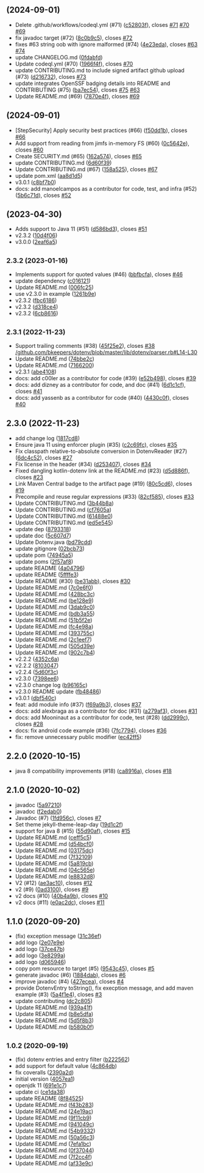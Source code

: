 ##  (2024-09-01)

* Delete .github/workflows/codeql.yml (#71) ([c52803f](https://github.com/cdimascio/dotenv-java/commit/c52803f)), closes [#71](https://github.com/cdimascio/dotenv-java/issues/71) [#70](https://github.com/cdimascio/dotenv-java/issues/70) [#69](https://github.com/cdimascio/dotenv-java/issues/69)
* fix javadoc target (#72) ([8c0b9c5](https://github.com/cdimascio/dotenv-java/commit/8c0b9c5)), closes [#72](https://github.com/cdimascio/dotenv-java/issues/72)
* fixes #63 string oob with ignore malformed (#74) ([4e23eda](https://github.com/cdimascio/dotenv-java/commit/4e23eda)), closes [#63](https://github.com/cdimascio/dotenv-java/issues/63) [#74](https://github.com/cdimascio/dotenv-java/issues/74)
* update CHANGELOG.md ([0fdabfd](https://github.com/cdimascio/dotenv-java/commit/0fdabfd))
* Update codeql.yml (#70) ([1966f4f](https://github.com/cdimascio/dotenv-java/commit/1966f4f)), closes [#70](https://github.com/cdimascio/dotenv-java/issues/70)
* update CONTRIBUTING.md to include signed artifact github upload (#73) ([d216732](https://github.com/cdimascio/dotenv-java/commit/d216732)), closes [#73](https://github.com/cdimascio/dotenv-java/issues/73)
* update integrates OpenSSF badging details into README and CONTRIBUTING (#75) ([ba7ec54](https://github.com/cdimascio/dotenv-java/commit/ba7ec54)), closes [#75](https://github.com/cdimascio/dotenv-java/issues/75) [#63](https://github.com/cdimascio/dotenv-java/issues/63)
* Update README.md (#69) ([7870e4f](https://github.com/cdimascio/dotenv-java/commit/7870e4f)), closes [#69](https://github.com/cdimascio/dotenv-java/issues/69)



##  (2024-09-01)

* [StepSecurity] Apply security best practices (#66) ([f50dd1b](https://github.com/cdimascio/dotenv-java/commit/f50dd1b)), closes [#66](https://github.com/cdimascio/dotenv-java/issues/66)
* Add support from reading from jimfs in-memory FS (#60) ([0c5642e](https://github.com/cdimascio/dotenv-java/commit/0c5642e)), closes [#60](https://github.com/cdimascio/dotenv-java/issues/60)
* Create SECURITY.md (#65) ([162a574](https://github.com/cdimascio/dotenv-java/commit/162a574)), closes [#65](https://github.com/cdimascio/dotenv-java/issues/65)
* update CONTRIBUTING.md ([6d60f39](https://github.com/cdimascio/dotenv-java/commit/6d60f39))
* Update CONTRIBUTING.md (#67) ([158a525](https://github.com/cdimascio/dotenv-java/commit/158a525)), closes [#67](https://github.com/cdimascio/dotenv-java/issues/67)
* update pom.xml ([aa8d1d5](https://github.com/cdimascio/dotenv-java/commit/aa8d1d5))
* v3.0.1 ([c8bf7b0](https://github.com/cdimascio/dotenv-java/commit/c8bf7b0))
* docs: add manoelcampos as a contributor for code, test, and infra (#52) ([5b6c71d](https://github.com/cdimascio/dotenv-java/commit/5b6c71d)), closes [#52](https://github.com/cdimascio/dotenv-java/issues/52)



##  (2023-04-30)

* Adds support to Java 11 (#51) ([d586bd3](https://github.com/cdimascio/dotenv-java/commit/d586bd3)), closes [#51](https://github.com/cdimascio/dotenv-java/issues/51)
* v2.3.2 ([10d4f06](https://github.com/cdimascio/dotenv-java/commit/10d4f06))
* v3.0.0 ([2eaf6a5](https://github.com/cdimascio/dotenv-java/commit/2eaf6a5))



## <small>2.3.2 (2023-01-16)</small>

* Implements support for quoted values (#46) ([bbfbcfa](https://github.com/cdimascio/dotenv-java/commit/bbfbcfa)), closes [#46](https://github.com/cdimascio/dotenv-java/issues/46)
* update dependency ([c016121](https://github.com/cdimascio/dotenv-java/commit/c016121))
* Update README.md ([006fc25](https://github.com/cdimascio/dotenv-java/commit/006fc25))
* use v2.3.0 in example ([1261b9e](https://github.com/cdimascio/dotenv-java/commit/1261b9e))
* v2.3.2 ([fbc6186](https://github.com/cdimascio/dotenv-java/commit/fbc6186))
* v2.3.2 ([d318ce4](https://github.com/cdimascio/dotenv-java/commit/d318ce4))
* v2.3.2 ([6cb8616](https://github.com/cdimascio/dotenv-java/commit/6cb8616))



## <small>2.3.1 (2022-11-23)</small>

* Support trailing comments (#38) ([45f25e2](https://github.com/cdimascio/dotenv-java/commit/45f25e2)), closes [#38](https://github.com/cdimascio/dotenv-java/issues/38) [/github.com/bkeepers/dotenv/blob/master/lib/dotenv/parser.rb#L14-L30](https://github.com//github.com/bkeepers/dotenv/blob/master/lib/dotenv/parser.rb/issues/L14-L30)
* Update README.md ([74bbe2c](https://github.com/cdimascio/dotenv-java/commit/74bbe2c))
* Update README.md ([7166200](https://github.com/cdimascio/dotenv-java/commit/7166200))
* v2.3.1 ([abe4108](https://github.com/cdimascio/dotenv-java/commit/abe4108))
* docs: add c00ler as a contributor for code (#39) ([e52b498](https://github.com/cdimascio/dotenv-java/commit/e52b498)), closes [#39](https://github.com/cdimascio/dotenv-java/issues/39)
* docs: add dizney as a contributor for code, and doc (#41) ([6d1c1cf](https://github.com/cdimascio/dotenv-java/commit/6d1c1cf)), closes [#41](https://github.com/cdimascio/dotenv-java/issues/41)
* docs: add yassenb as a contributor for code (#40) ([4430c0f](https://github.com/cdimascio/dotenv-java/commit/4430c0f)), closes [#40](https://github.com/cdimascio/dotenv-java/issues/40)



## 2.3.0 (2022-11-23)

* add change log ([1817cd8](https://github.com/cdimascio/dotenv-java/commit/1817cd8))
* Ensure java 11 using enforcer plugin (#35) ([c2c69fc](https://github.com/cdimascio/dotenv-java/commit/c2c69fc)), closes [#35](https://github.com/cdimascio/dotenv-java/issues/35)
* Fix classpath relative-to-absolute conversion in DotenvReader (#27) ([6dc4c52](https://github.com/cdimascio/dotenv-java/commit/6dc4c52)), closes [#27](https://github.com/cdimascio/dotenv-java/issues/27)
* Fix license in the header (#34) ([d253407](https://github.com/cdimascio/dotenv-java/commit/d253407)), closes [#34](https://github.com/cdimascio/dotenv-java/issues/34)
* Fixed dangling kotlin-dotenv link at the README.md (#23) ([d5d886f](https://github.com/cdimascio/dotenv-java/commit/d5d886f)), closes [#23](https://github.com/cdimascio/dotenv-java/issues/23)
* Link Maven Central badge to the artifact page (#19) ([80c5cd6](https://github.com/cdimascio/dotenv-java/commit/80c5cd6)), closes [#19](https://github.com/cdimascio/dotenv-java/issues/19)
* Precompile and reuse regular expressions (#33) ([82cf585](https://github.com/cdimascio/dotenv-java/commit/82cf585)), closes [#33](https://github.com/cdimascio/dotenv-java/issues/33)
* Update CONTRIBUTING.md ([3b44b8a](https://github.com/cdimascio/dotenv-java/commit/3b44b8a))
* Update CONTRIBUTING.md ([cf7605a](https://github.com/cdimascio/dotenv-java/commit/cf7605a))
* Update CONTRIBUTING.md ([61488e0](https://github.com/cdimascio/dotenv-java/commit/61488e0))
* Update CONTRIBUTING.md ([ed5e545](https://github.com/cdimascio/dotenv-java/commit/ed5e545))
* update dep ([8793318](https://github.com/cdimascio/dotenv-java/commit/8793318))
* update doc ([5c607d7](https://github.com/cdimascio/dotenv-java/commit/5c607d7))
* Update Dotenv.java ([bd79cdd](https://github.com/cdimascio/dotenv-java/commit/bd79cdd))
* update gitignore ([02bcb73](https://github.com/cdimascio/dotenv-java/commit/02bcb73))
* update pom ([74945a5](https://github.com/cdimascio/dotenv-java/commit/74945a5))
* update poms ([2f57af8](https://github.com/cdimascio/dotenv-java/commit/2f57af8))
* update README ([4a04796](https://github.com/cdimascio/dotenv-java/commit/4a04796))
* update README ([5ffffe3](https://github.com/cdimascio/dotenv-java/commit/5ffffe3))
* Update README (#30) ([be31abb](https://github.com/cdimascio/dotenv-java/commit/be31abb)), closes [#30](https://github.com/cdimascio/dotenv-java/issues/30)
* Update README.md ([7c0e6f0](https://github.com/cdimascio/dotenv-java/commit/7c0e6f0))
* Update README.md ([428bc3c](https://github.com/cdimascio/dotenv-java/commit/428bc3c))
* Update README.md ([be128e9](https://github.com/cdimascio/dotenv-java/commit/be128e9))
* Update README.md ([3dab9c0](https://github.com/cdimascio/dotenv-java/commit/3dab9c0))
* Update README.md ([bdb3a55](https://github.com/cdimascio/dotenv-java/commit/bdb3a55))
* Update README.md ([51b5f2e](https://github.com/cdimascio/dotenv-java/commit/51b5f2e))
* Update README.md ([fc4e98a](https://github.com/cdimascio/dotenv-java/commit/fc4e98a))
* Update README.md ([393755c](https://github.com/cdimascio/dotenv-java/commit/393755c))
* Update README.md ([2c1eef7](https://github.com/cdimascio/dotenv-java/commit/2c1eef7))
* Update README.md ([505d39e](https://github.com/cdimascio/dotenv-java/commit/505d39e))
* Update README.md ([902c7b4](https://github.com/cdimascio/dotenv-java/commit/902c7b4))
* v2.2.2 ([4352c6a](https://github.com/cdimascio/dotenv-java/commit/4352c6a))
* v2.2.2 ([8103047](https://github.com/cdimascio/dotenv-java/commit/8103047))
* v2.2.4 ([5d60f3c](https://github.com/cdimascio/dotenv-java/commit/5d60f3c))
* v2.3.0 ([7398ee6](https://github.com/cdimascio/dotenv-java/commit/7398ee6))
* v2.3.0 change log ([b96165c](https://github.com/cdimascio/dotenv-java/commit/b96165c))
* v2.3.0 README update ([fb48486](https://github.com/cdimascio/dotenv-java/commit/fb48486))
* v3.0.1 ([dbf540c](https://github.com/cdimascio/dotenv-java/commit/dbf540c))
* feat: add module info (#37) ([f69a9b3](https://github.com/cdimascio/dotenv-java/commit/f69a9b3)), closes [#37](https://github.com/cdimascio/dotenv-java/issues/37)
* docs: add alexbraga as a contributor for doc (#31) ([a279af3](https://github.com/cdimascio/dotenv-java/commit/a279af3)), closes [#31](https://github.com/cdimascio/dotenv-java/issues/31)
* docs: add Mooninaut as a contributor for code, test (#28) ([dd2999c](https://github.com/cdimascio/dotenv-java/commit/dd2999c)), closes [#28](https://github.com/cdimascio/dotenv-java/issues/28)
* docs: fix android code example (#36) ([7fc7794](https://github.com/cdimascio/dotenv-java/commit/7fc7794)), closes [#36](https://github.com/cdimascio/dotenv-java/issues/36)
* fix: remove unnecessary public modifier ([ec42ff5](https://github.com/cdimascio/dotenv-java/commit/ec42ff5))



## 2.2.0 (2020-10-15)

* java 8 compatibility improvements (#18) ([ca8916a](https://github.com/cdimascio/dotenv-java/commit/ca8916a)), closes [#18](https://github.com/cdimascio/dotenv-java/issues/18)



## 2.1.0 (2020-10-02)

* javadoc ([5a97210](https://github.com/cdimascio/dotenv-java/commit/5a97210))
* javadoc ([f2edab0](https://github.com/cdimascio/dotenv-java/commit/f2edab0))
* Javadoc (#7) ([1fd956c](https://github.com/cdimascio/dotenv-java/commit/1fd956c)), closes [#7](https://github.com/cdimascio/dotenv-java/issues/7)
* Set theme jekyll-theme-leap-day ([19d1c2f](https://github.com/cdimascio/dotenv-java/commit/19d1c2f))
* support for java 8 (#15) ([55d90af](https://github.com/cdimascio/dotenv-java/commit/55d90af)), closes [#15](https://github.com/cdimascio/dotenv-java/issues/15)
* Update README.md ([ceff5c5](https://github.com/cdimascio/dotenv-java/commit/ceff5c5))
* Update README.md ([d54bcf0](https://github.com/cdimascio/dotenv-java/commit/d54bcf0))
* Update README.md ([03175dc](https://github.com/cdimascio/dotenv-java/commit/03175dc))
* Update README.md ([7f32109](https://github.com/cdimascio/dotenv-java/commit/7f32109))
* Update README.md ([5a819cb](https://github.com/cdimascio/dotenv-java/commit/5a819cb))
* Update README.md ([04c565e](https://github.com/cdimascio/dotenv-java/commit/04c565e))
* Update README.md ([e8832d8](https://github.com/cdimascio/dotenv-java/commit/e8832d8))
* V2 (#12) ([ae3ac10](https://github.com/cdimascio/dotenv-java/commit/ae3ac10)), closes [#12](https://github.com/cdimascio/dotenv-java/issues/12)
* v2 (#9) ([0ad3100](https://github.com/cdimascio/dotenv-java/commit/0ad3100)), closes [#9](https://github.com/cdimascio/dotenv-java/issues/9)
* v2 docs (#10) ([40b4a9b](https://github.com/cdimascio/dotenv-java/commit/40b4a9b)), closes [#10](https://github.com/cdimascio/dotenv-java/issues/10)
* v2 docs (#11) ([e0ac2dc](https://github.com/cdimascio/dotenv-java/commit/e0ac2dc)), closes [#11](https://github.com/cdimascio/dotenv-java/issues/11)



## 1.1.0 (2020-09-20)

* (fix) exception message ([31c36ef](https://github.com/cdimascio/dotenv-java/commit/31c36ef))
* add logo ([2e07e9e](https://github.com/cdimascio/dotenv-java/commit/2e07e9e))
* add logo ([37ce47b](https://github.com/cdimascio/dotenv-java/commit/37ce47b))
* add logo ([3e8299a](https://github.com/cdimascio/dotenv-java/commit/3e8299a))
* add logo ([d065946](https://github.com/cdimascio/dotenv-java/commit/d065946))
* copy pom resource to target (#5) ([9543c45](https://github.com/cdimascio/dotenv-java/commit/9543c45)), closes [#5](https://github.com/cdimascio/dotenv-java/issues/5)
* generate javadoc (#6) ([1884dab](https://github.com/cdimascio/dotenv-java/commit/1884dab)), closes [#6](https://github.com/cdimascio/dotenv-java/issues/6)
* improve javadoc (#4) ([427ecea](https://github.com/cdimascio/dotenv-java/commit/427ecea)), closes [#4](https://github.com/cdimascio/dotenv-java/issues/4)
* provide DotenvEntry toString(), fix execption message, and add maven example (#3) ([5a4f1e4](https://github.com/cdimascio/dotenv-java/commit/5a4f1e4)), closes [#3](https://github.com/cdimascio/dotenv-java/issues/3)
* update contributing ([dc2c805](https://github.com/cdimascio/dotenv-java/commit/dc2c805))
* Update README.md ([939a41f](https://github.com/cdimascio/dotenv-java/commit/939a41f))
* Update README.md ([b8e5dfa](https://github.com/cdimascio/dotenv-java/commit/b8e5dfa))
* Update README.md ([5d5f8b3](https://github.com/cdimascio/dotenv-java/commit/5d5f8b3))
* Update README.md ([b580b0f](https://github.com/cdimascio/dotenv-java/commit/b580b0f))



## <small>1.0.2 (2020-09-19)</small>

* (fix) dotenv entries and entry filter ([b222562](https://github.com/cdimascio/dotenv-java/commit/b222562))
* add support for default value ([4c864db](https://github.com/cdimascio/dotenv-java/commit/4c864db))
* fix coveralls ([2390a2d](https://github.com/cdimascio/dotenv-java/commit/2390a2d))
* initial version ([4057ea1](https://github.com/cdimascio/dotenv-java/commit/4057ea1))
* openjdk 11 ([691e1c7](https://github.com/cdimascio/dotenv-java/commit/691e1c7))
* update ci ([ce1da38](https://github.com/cdimascio/dotenv-java/commit/ce1da38))
* update README ([8f84525](https://github.com/cdimascio/dotenv-java/commit/8f84525))
* Update README.md ([f43b283](https://github.com/cdimascio/dotenv-java/commit/f43b283))
* Update README.md ([24e19ac](https://github.com/cdimascio/dotenv-java/commit/24e19ac))
* Update README.md ([9f11cb9](https://github.com/cdimascio/dotenv-java/commit/9f11cb9))
* Update README.md ([941049c](https://github.com/cdimascio/dotenv-java/commit/941049c))
* Update README.md ([54b9332](https://github.com/cdimascio/dotenv-java/commit/54b9332))
* Update README.md ([50a56c3](https://github.com/cdimascio/dotenv-java/commit/50a56c3))
* Update README.md ([7efa1bc](https://github.com/cdimascio/dotenv-java/commit/7efa1bc))
* Update README.md ([0f37044](https://github.com/cdimascio/dotenv-java/commit/0f37044))
* Update README.md ([7f2cc4f](https://github.com/cdimascio/dotenv-java/commit/7f2cc4f))
* Update README.md ([af33e9c](https://github.com/cdimascio/dotenv-java/commit/af33e9c))



